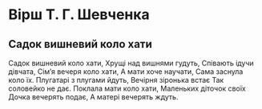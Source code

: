 # Вірш Т. Г. Шевченка

## Садок вишневий коло хати

Садок вишневий коло хати,
Хрущі над вишнями гудуть,
Співають ідучи дівчата,
Сім’я вечеря коло хати,
А мати хоче научати,
Сама заснула коло їх.
Плугатарі з плугами йдуть,
Вечірня зіронька встає
Так соловейко не дає.
Поклала мати коло хати,
Маленьких діточок своїх
Дочка вечерять подає,
А матері вечерять ждуть.
